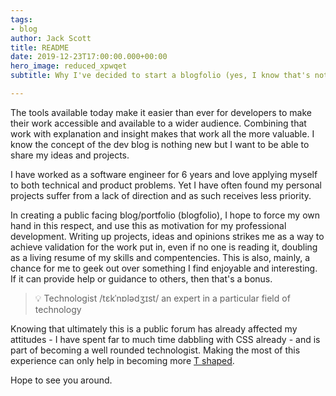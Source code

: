 ```yaml
---
tags:
- blog
author: Jack Scott
title: README
date: 2019-12-23T17:00:00.000+00:00
hero_image: reduced_xpwqet
subtitle: Why I've decided to start a blogfolio (yes, I know that's not a real thing)

---
```

The tools available today make it easier than ever for developers to make their work accessible and available to a wider audience. Combining that work with explanation and insight makes that work all the more valuable. I know the concept of the dev blog is nothing new but I want to be able to share my ideas and projects.

I have worked as a software engineer for 6 years and love applying myself to both technical and product problems. Yet I have often found my personal projects suffer from a lack of direction and as such receives less priority.

In creating a public facing blog/portfolio (blogfolio), I hope to force my own hand in this respect, and use this as motivation for my professional development. Writing up projects, ideas and opinions strikes me as a way to achieve validation for the work put in, even if no one is reading it, doubling as a living resume of my skills and compentencies. This is also, mainly, a chance for me to geek out over something I find enjoyable and interesting. If it can provide help or guidance to others, then that's a bonus.

> 💡 Technologist /tɛkˈnɒlədʒɪst/ an expert in a particular field of technology

Knowing that ultimately this is a public forum has already affected my attitudes - I have spent far to much time dabbling with CSS already - and is part of becoming a well rounded technologist. Making the most of this experience can only help in becoming more [T shaped](https://medium.com/@jchyip/why-t-shaped-people-e8706198e437).

Hope to see you around.
